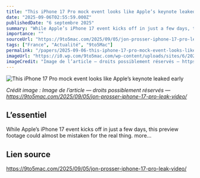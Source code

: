 ```yaml
---
title: "This iPhone 17 Pro mock event looks like Apple’s keynote leaked early"
date: "2025-09-06T02:55:59.000Z"
publishedDate: "6 septembre 2025"
summary: "While Apple’s iPhone 17 event kicks off in just a few days, this preview footage could almost be mistaken for the real thing. more…"
importance: ""
sourceUrl: "https://9to5mac.com/2025/09/05/jon-prosser-iphone-17-pro-leak-video/"
tags: ["France", "Actualité", "9to5Mac"]
permalink: "/papers/2025-09-06-this-iphone-17-pro-mock-event-looks-like-apples-keynote-leaked-early"
imageUrl: "https://i0.wp.com/9to5mac.com/wp-content/uploads/sites/6/2025/08/iphone-17-event-how-to-watch.jpg?resize=1200%2C628&quality=82&strip=all&ssl=1"
imageCredit: "Image de l’article — droits possiblement réservés — https://9to5mac.com/2025/09/05/jon-prosser-iphone-17-pro-leak-video/"
---
```


![This iPhone 17 Pro mock event looks like Apple’s keynote leaked early](https://i0.wp.com/9to5mac.com/wp-content/uploads/sites/6/2025/08/iphone-17-event-how-to-watch.jpg?resize=1200%2C628&quality=82&strip=all&ssl=1)

*Crédit image : Image de l’article — droits possiblement réservés — https://9to5mac.com/2025/09/05/jon-prosser-iphone-17-pro-leak-video/*

## L’essentiel

While Apple’s iPhone 17 event kicks off in just a few days, this preview footage could almost be mistaken for the real thing. more…

## Lien source

https://9to5mac.com/2025/09/05/jon-prosser-iphone-17-pro-leak-video/
